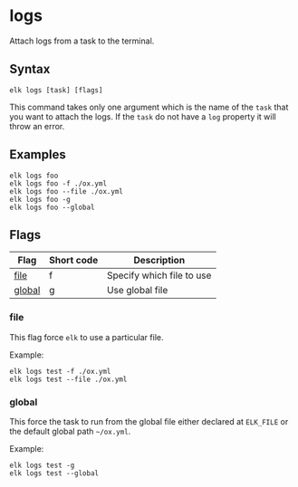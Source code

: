 logs
==========

Attach logs from a task to the terminal. 

## Syntax
```
elk logs [task] [flags]
```

This command takes only one argument which is the name of the `task` that you want to attach the logs. If the `task` do 
not have a `log` property it will throw an error.

## Examples

```
elk logs foo
elk logs foo -f ./ox.yml
elk logs foo --file ./ox.yml
elk logs foo -g
elk logs foo --global
```

## Flags
| Flag                                  | Short code | Description                                       | 
| -------                               | ------     | -------                                           | 
| [file](#file)                         | f          | Specify which file to use                         |
| [global](#global)                     | g          | Use global file                                   |

### file

This flag force `elk` to use a particular file.

Example:
```
elk logs test -f ./ox.yml
elk logs test --file ./ox.yml
```

### global

This force the task to run from the global file either declared at `ELK_FILE` or the default global path `~/ox.yml`.

Example:

```
elk logs test -g
elk logs test --global
```
